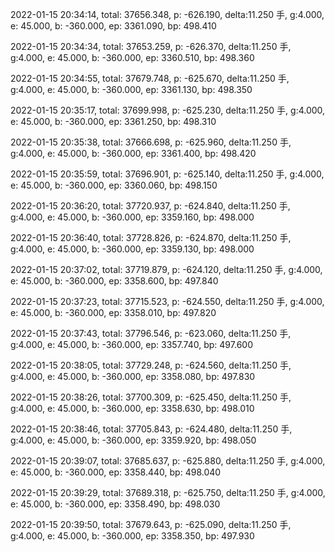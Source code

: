 2022-01-15 20:34:14, total: 37656.348, p: -626.190, delta:11.250 手, g:4.000, e: 45.000, b: -360.000, ep: 3361.090, bp: 498.410

2022-01-15 20:34:34, total: 37653.259, p: -626.370, delta:11.250 手, g:4.000, e: 45.000, b: -360.000, ep: 3360.510, bp: 498.360

2022-01-15 20:34:55, total: 37679.748, p: -625.670, delta:11.250 手, g:4.000, e: 45.000, b: -360.000, ep: 3361.130, bp: 498.350

2022-01-15 20:35:17, total: 37699.998, p: -625.230, delta:11.250 手, g:4.000, e: 45.000, b: -360.000, ep: 3361.250, bp: 498.310

2022-01-15 20:35:38, total: 37666.698, p: -625.960, delta:11.250 手, g:4.000, e: 45.000, b: -360.000, ep: 3361.400, bp: 498.420

2022-01-15 20:35:59, total: 37696.901, p: -625.140, delta:11.250 手, g:4.000, e: 45.000, b: -360.000, ep: 3360.060, bp: 498.150

2022-01-15 20:36:20, total: 37720.937, p: -624.840, delta:11.250 手, g:4.000, e: 45.000, b: -360.000, ep: 3359.160, bp: 498.000

2022-01-15 20:36:40, total: 37728.826, p: -624.870, delta:11.250 手, g:4.000, e: 45.000, b: -360.000, ep: 3359.130, bp: 498.000

2022-01-15 20:37:02, total: 37719.879, p: -624.120, delta:11.250 手, g:4.000, e: 45.000, b: -360.000, ep: 3358.600, bp: 497.840

2022-01-15 20:37:23, total: 37715.523, p: -624.550, delta:11.250 手, g:4.000, e: 45.000, b: -360.000, ep: 3358.010, bp: 497.820

2022-01-15 20:37:43, total: 37796.546, p: -623.060, delta:11.250 手, g:4.000, e: 45.000, b: -360.000, ep: 3357.740, bp: 497.600

2022-01-15 20:38:05, total: 37729.248, p: -624.560, delta:11.250 手, g:4.000, e: 45.000, b: -360.000, ep: 3358.080, bp: 497.830

2022-01-15 20:38:26, total: 37700.309, p: -625.450, delta:11.250 手, g:4.000, e: 45.000, b: -360.000, ep: 3358.630, bp: 498.010

2022-01-15 20:38:46, total: 37705.843, p: -624.480, delta:11.250 手, g:4.000, e: 45.000, b: -360.000, ep: 3359.920, bp: 498.050

2022-01-15 20:39:07, total: 37685.637, p: -625.880, delta:11.250 手, g:4.000, e: 45.000, b: -360.000, ep: 3358.440, bp: 498.040

2022-01-15 20:39:29, total: 37689.318, p: -625.750, delta:11.250 手, g:4.000, e: 45.000, b: -360.000, ep: 3358.490, bp: 498.030

2022-01-15 20:39:50, total: 37679.643, p: -625.090, delta:11.250 手, g:4.000, e: 45.000, b: -360.000, ep: 3358.350, bp: 497.930